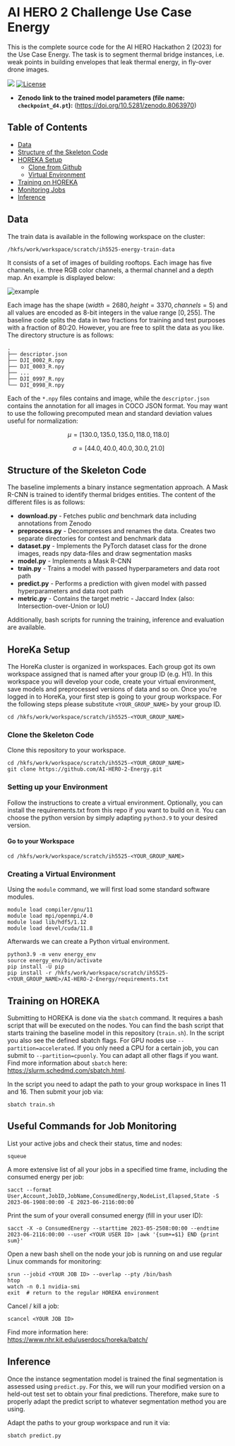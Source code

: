 # AI HERO 2 Challenge Use Case Energy

This is the complete source code for the AI HERO Hackathon 2 (2023) for the Use Case Energy. The task is to segment thermal bridge instances, i.e. weak points in building envelopes that leak thermal energy, in fly-over drone images.

[![](https://img.shields.io/badge/python-3.9+-blue.svg)](https://www.python.org/downloads/) [![License](https://img.shields.io/badge/License-BSD_2--Clause-orange.svg)](https://opensource.org/licenses/BSD-2-Clause)


- **Zenodo link to the trained model parameters (file name: `checkpoint_d4.pt`):** (https://doi.org/10.5281/zenodo.8063970)

 
## Table of Contents

<!--ts-->
   * [Data](#data)
   * [Structure of the Skeleton Code](#structure-of-the-skeleton-code)
   * [HOREKA Setup](#horeka-setup)
     * [Clone from Github](#clone-the-skeleton-code)
     * [Virtual Environment](#creating-a-virtual-environment)
   * [Training on HOREKA](#training-on-horeka)
   * [Monitoring Jobs](#useful-commands-for-job-monitoring)
   * [Inference](#inference)
<!--te-->

## Data

The train data is available in the following workspace on the cluster:

```
/hkfs/work/workspace/scratch/ih5525-energy-train-data
```

It consists of a set of images of building rooftops. Each image has five channels, i.e. three RGB color channels, a thermal channel and a depth map. An example is displayed below:

![example](example.png)

Each image has the shape $(width=2680, height=3370, channels=5)$ and all values are encoded as 8-bit integers in the value range $[0,255]$. The baseline code splits the data in two fractions for training and test purposes with a fraction of 80:20. However, you are free to split the data as you like. The directory structure is as follows:

```
.
├── descriptor.json
├── DJI_0002_R.npy
├── DJI_0003_R.npy
├── ...
├── DJI_0997_R.npy
└── DJI_0998_R.npy
```

Each of the `*.npy` files contains and image, while the `descriptor.json` contains the annotation for all images in COCO JSON format. You may want to use the following precomputed mean and standard deviation values useful for normalization:

$$\mu = [130.0, 135.0, 135.0, 118.0, 118.0]$$

$$\sigma = [44.0, 40.0, 40.0, 30.0, 21.0]$$

## Structure of the Skeleton Code

The baseline implements a binary instance segmentation approach. A Mask R-CNN is trained to identify thermal bridges entities. The content of the different files is as follows:

- **download.py** - Fetches public *and* benchmark data including annotations from Zenodo
- **preprocess.py** - Decompresses and renames the data. Creates two separate directories for contest and benchmark data
- **dataset.py** - Implements the PyTorch dataset class for the drone images, reads npy data-files and draw segmentation masks
- **model.py** - Implements a Mask R-CNN
- **train.py** - Trains a model with passed hyperparameters and data root path
- **predict.py** - Performs a prediction with given model with passed hyperparameters and data root path
- **metric.py** - Contains the target metric - Jaccard Index (also: Intersection-over-Union or IoU)

Additionally, bash scripts for running the training, inference and evaluation are available.

## HoreKa Setup

The HoreKa cluster is organized in workspaces. Each group got its own workspace assigned that is named after your group ID (e.g. H1). In this workspace you will develop your code, create your virtual environment, save models and preprocessed versions of data and so on. Once you're logged in to HoreKa, your first step is going to your group workspace. For the following steps please substitute `<YOUR_GROUP_NAME>` by your group ID.

```
cd /hkfs/work/workspace/scratch/ih5525-<YOUR_GROUP_NAME>
```

### Clone the Skeleton Code

Clone this repository to your workspace. 

```
cd /hkfs/work/workspace/scratch/ih5525-<YOUR_GROUP_NAME>
git clone https://github.com/AI-HERO-2-Energy.git
```

### Setting up your Environment

Follow the instructions to create a virtual environment. Optionally, you can install the requirements.txt from this repo if you want to build on it. You can choose the python version by simply adapting ```python3.9``` to your desired version.

#### Go to your Workspace

```
cd /hkfs/work/workspace/scratch/ih5525-<YOUR_GROUP_NAME>
```

### Creating a Virtual Environment

Using the `module` command, we will first load some standard software modules.

```
module load compiler/gnu/11
module load mpi/openmpi/4.0
module load lib/hdf5/1.12
module load devel/cuda/11.8
```

Afterwards we can create a Python virtual environment.

```
python3.9 -m venv energy_env
source energy_env/bin/activate
pip install -U pip
pip install -r /hkfs/work/workspace/scratch/ih5525-<YOUR_GROUP_NAME>/AI-HERO-2-Energy/requirements.txt
```

## Training on HOREKA

Submitting to HOREKA is done via the `sbatch` command. It requires a bash script that will be executed on the nodes. You can find the bash script that starts training the baseline model in this repository (`train.sh`).  In the script you also see the defined sbatch flags. For GPU nodes use `--partition=accelerated`. If you only need a CPU for a certain job, you can submit to `--partition=cpuonly`. You can adapt all other flags if you want. Find more information about `sbatch` here: https://slurm.schedmd.com/sbatch.html.

In the script you need to adapt the path to your group workspace in lines 11 and 16. Then submit your job via:

```
sbatch train.sh
```

## Useful Commands for Job Monitoring

List your active jobs and check their status, time and nodes:

```
squeue
```

A more extensive list of all your jobs in a specified time frame, including the consumed energy per job:

```
sacct --format User,Account,JobID,JobName,ConsumedEnergy,NodeList,Elapsed,State -S 2023-06-1908:00:00 -E 2023-06-2116:00:00
```

Print the sum of your overall consumed energy (fill in your user ID):

```
sacct -X -o ConsumedEnergy --starttime 2023-05-2508:00:00 --endtime 2023-06-2116:00:00 --user <YOUR USER ID> |awk '{sum+=$1} END {print sum}'
```

Open a new bash shell on the node your job is running on and use regular Linux commands for monitoring:

```
srun --jobid <YOUR JOB ID> --overlap --pty /bin/bash
htop
watch -n 0.1 nvidia-smi
exit  # return to the regular HOREKA environment
```

Cancel / kill a job:
   
```
scancel <YOUR JOB ID>
```

Find more information here: https://www.nhr.kit.edu/userdocs/horeka/batch/

## Inference

Once the instance segmentation model is trained the final segmentation is assessed using `predict.py`. For this, we will run your modified version on a held-out test set to obtain your final predictions. Therefore, make sure to properly adapt the predict script to whatever segmentation method you are using.

Adapt the paths to your group workspace and run it via:

```
sbatch predict.py
```
